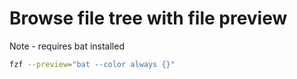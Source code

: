 # Browse file tree with file preview

Note - requires bat installed
``` sh
fzf --preview="bat --color always {}"
```
